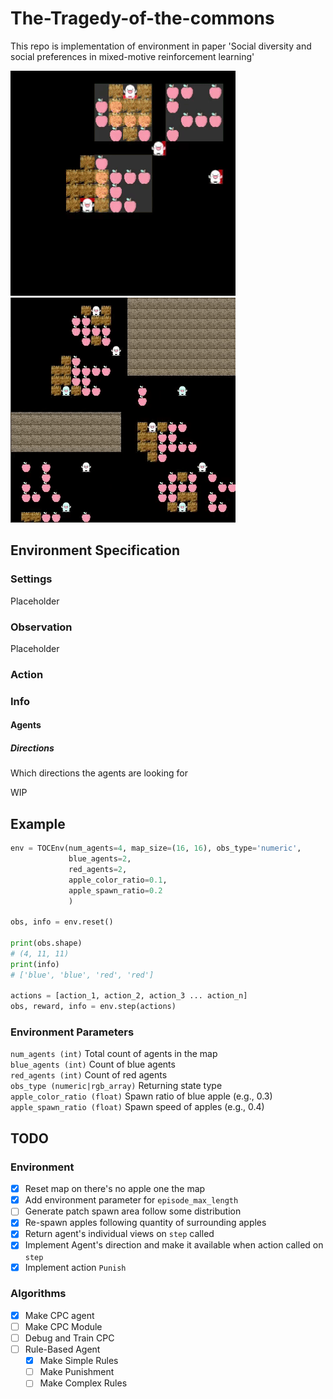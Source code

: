 # The-Tragedy-of-the-commons
This repo is implementation of environment in paper 'Social diversity and social preferences in mixed-motive reinforcement learning'

![snapshot](./screenshot/snapshot.gif)
![snapshot](./screenshot/individual.gif)

## Environment Specification
### Settings
Placeholder

### Observation
Placeholder

### Action


### Info
#### Agents
##### Directions
Which directions the agents are looking for  

WIP

## Example
```python
env = TOCEnv(num_agents=4, map_size=(16, 16), obs_type='numeric',
             blue_agents=2,
             red_agents=2,
             apple_color_ratio=0.1,
             apple_spawn_ratio=0.2
             )

obs, info = env.reset()

print(obs.shape)
# (4, 11, 11)
print(info)
# ['blue', 'blue', 'red', 'red']

actions = [action_1, action_2, action_3 ... action_n]
obs, reward, info = env.step(actions)
```
### Environment Parameters
`num_agents (int)` Total count of agents in the map  
`blue_agents (int)` Count of blue agents  
`red_agents (int)` Count of red agents  
`obs_type (numeric|rgb_array)` Returning state type  
`apple_color_ratio (float)` Spawn ratio of blue apple (e.g., 0.3)  
`apple_spawn_ratio (float)` Spawn speed of apples (e.g., 0.4)

## TODO
### Environment
- [X] Reset map on there's no apple one the map
- [X] Add environment parameter for `episode_max_length`
- [ ] Generate patch spawn area follow some distribution
- [X] Re-spawn apples following quantity of surrounding apples
- [X] Return agent's individual views on `step` called
- [X] Implement Agent's direction and make it available when action called on `step`
- [X] Implement action `Punish`

### Algorithms
- [X] Make CPC agent
- [ ] Make CPC Module
- [ ] Debug and Train CPC
- [ ] Rule-Based Agent
  - [X] Make Simple Rules
  - [ ] Make Punishment
  - [ ] Make Complex Rules 

